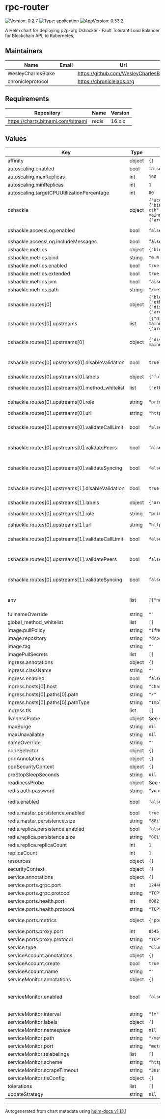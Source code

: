 # rpc-router

![Version: 0.2.7](https://img.shields.io/badge/Version-0.2.7-informational?style=flat-square) ![Type: application](https://img.shields.io/badge/Type-application-informational?style=flat-square) ![AppVersion: 0.53.2](https://img.shields.io/badge/AppVersion-0.53.2-informational?style=flat-square)

A Helm chart for deploying p2p-org Dshackle - Fault Tolerant Load Balancer for Blockchain API, to Kubernetes,

## Maintainers

| Name | Email | Url |
| ---- | ------ | --- |
| WesleyCharlesBlake |  | <https://github.com/WesleyCharlesBlake> |
| chronicleprotocol |  | <https://chroniclelabs.org> |

## Requirements

| Repository | Name | Version |
|------------|------|---------|
| https://charts.bitnami.com/bitnami | redis | 16.x.x |

## Values

| Key | Type | Default | Description |
|-----|------|---------|-------------|
| affinity | object | `{}` |  |
| autoscaling.enabled | bool | `false` |  |
| autoscaling.maxReplicas | int | `100` |  |
| autoscaling.minReplicas | int | `1` |  |
| autoscaling.targetCPUUtilizationPercentage | int | `80` |  |
| dshackle | object | `{"accessLog":{"enabled":false,"includeMessages":false},"compression":{"grpc":{"client":{"enabled":false},"server":{"enabled":false}}},"health":{"host":"0.0.0.0"},"metrics":{"bind":"0.0.0.0","enabled":true,"extended":true,"jvm":false,"path":"/metrics"},"routes":[{"blockchain":"ethereum","id":"eth","upstreams":[{"disableValidation":true,"id":"blast-eth","labels":{"fullnode":true,"provider":"publicnode"},"method_whitelist":["eth_maxPriorityFeePerGas"],"role":"primary","url":"https://eth-mainnet.public.blastapi.io","validateCallLimit":false,"validatePeers":false,"validateSyncing":false},{"disableValidation":true,"id":"drpc-eth","labels":{"archive":true,"provider":"drpc"},"role":"primary","url":"https://eth.drpc.org","validateCallLimit":false,"validatePeers":false,"validateSyncing":false}]}],"signedResponse":false}` | Ref: https://github.com/p2p-org/dshackle/blob/master/docs/reference-configuration.adoc |
| dshackle.accessLog.enabled | bool | `false` | enable access log, expensive so use only to debug |
| dshackle.accessLog.includeMessages | bool | `false` | include messages in the access log |
| dshackle.metrics | object | `{"bind":"0.0.0.0","enabled":true,"extended":true,"jvm":false,"path":"/metrics"}` | enable metrics for dshackle |
| dshackle.metrics.bind | string | `"0.0.0.0"` | host bind address |
| dshackle.metrics.enabled | bool | `true` | enable metrics for dshackle |
| dshackle.metrics.extended | bool | `true` | collect extended metrics |
| dshackle.metrics.jvm | bool | `false` | collect jvm metrics |
| dshackle.metrics.path | string | `"/metrics"` | path to metrics |
| dshackle.routes[0] | object | `{"blockchain":"ethereum","id":"eth","upstreams":[{"disableValidation":true,"id":"blast-eth","labels":{"fullnode":true,"provider":"publicnode"},"method_whitelist":["eth_maxPriorityFeePerGas"],"role":"primary","url":"https://eth-mainnet.public.blastapi.io","validateCallLimit":false,"validatePeers":false,"validateSyncing":false},{"disableValidation":true,"id":"drpc-eth","labels":{"archive":true,"provider":"drpc"},"role":"primary","url":"https://eth.drpc.org","validateCallLimit":false,"validatePeers":false,"validateSyncing":false}]}` | the http path the chain is configured on (eg, /eth, /bsc, /matic, etc.), Route id must be alphanumeric and lowercase |
| dshackle.routes[0].upstreams | list | `[{"disableValidation":true,"id":"blast-eth","labels":{"fullnode":true,"provider":"publicnode"},"method_whitelist":["eth_maxPriorityFeePerGas"],"role":"primary","url":"https://eth-mainnet.public.blastapi.io","validateCallLimit":false,"validatePeers":false,"validateSyncing":false},{"disableValidation":true,"id":"drpc-eth","labels":{"archive":true,"provider":"drpc"},"role":"primary","url":"https://eth.drpc.org","validateCallLimit":false,"validatePeers":false,"validateSyncing":false}]` | upstreams are the RPC providers |
| dshackle.routes[0].upstreams[0] | object | `{"disableValidation":true,"id":"blast-eth","labels":{"fullnode":true,"provider":"publicnode"},"method_whitelist":["eth_maxPriorityFeePerGas"],"role":"primary","url":"https://eth-mainnet.public.blastapi.io","validateCallLimit":false,"validatePeers":false,"validateSyncing":false}` | id is the unique name of the upstream (eg eth-infura, usa-east-1-eth, eth-alchemy, etc.) |
| dshackle.routes[0].upstreams[0].disableValidation | bool | `true` | disableValidation (optional) is used to disable the validation of the RPC provider, default is false |
| dshackle.routes[0].upstreams[0].labels | object | `{"fullnode":true,"provider":"publicnode"}` | add additional labels to the upstream. |
| dshackle.routes[0].upstreams[0].method_whitelist | list | `["eth_maxPriorityFeePerGas"]` | add additional method whitelist to the upstream |
| dshackle.routes[0].upstreams[0].role | string | `"primary"` | role can be on of primary, secondary or fallback. default is primary |
| dshackle.routes[0].upstreams[0].url | string | `"https://eth-mainnet.public.blastapi.io"` | RPC (http) url is the RPC provider endpoint |
| dshackle.routes[0].upstreams[0].validateCallLimit | bool | `false` | validateCallLimit (optional) is used to validate the call limit of the RPC provider, default is true |
| dshackle.routes[0].upstreams[0].validatePeers | bool | `false` | validatePeers (optional) is used to validate the peers of the RPC provider, default is true |
| dshackle.routes[0].upstreams[0].validateSyncing | bool | `false` | validateSyncing (optional) is used to validate the syncing of the RPC provider, default is true |
| dshackle.routes[0].upstreams[1].disableValidation | bool | `true` | disableValidation (optional) is used to disable the validation of the RPC provider, default is false |
| dshackle.routes[0].upstreams[1].labels | object | `{"archive":true,"provider":"drpc"}` | add additional labels to the upstream |
| dshackle.routes[0].upstreams[1].role | string | `"primary"` | role can be on of primary, secondary or fallback. default is primary |
| dshackle.routes[0].upstreams[1].url | string | `"https://eth.drpc.org"` | RPC (http) url is the RPC provider endpoint |
| dshackle.routes[0].upstreams[1].validateCallLimit | bool | `false` | validateCallLimit (optional) is used to validate the call limit of the RPC provider, default is true |
| dshackle.routes[0].upstreams[1].validatePeers | bool | `false` | validatePeers (optional) is used to validate the peers of the RPC provider, default is true |
| dshackle.routes[0].upstreams[1].validateSyncing | bool | `false` | validateSyncing (optional) is used to validate the syncing of the RPC provider, default is true |
| env | list | `[{"name":"HEAP_DUMP_ENABLE","value":"true"},{"name":"HEAP_DUMP_PATH","value":"/tmp"}]` | create env vars from secrets, eg RPC provider API keys (eg, Blast API, DRPC, Infura, Alchemy, etc. ) |
| fullnameOverride | string | `""` |  |
| global_method_whitelist | list | `[]` | apply method whitelist to all upstreams |
| image.pullPolicy | string | `"IfNotPresent"` |  |
| image.repository | string | `"drpcorg/dshackle"` |  |
| image.tag | string | `""` |  |
| imagePullSecrets | list | `[]` |  |
| ingress.annotations | object | `{}` |  |
| ingress.className | string | `""` |  |
| ingress.enabled | bool | `false` |  |
| ingress.hosts[0].host | string | `"chart-example.local"` |  |
| ingress.hosts[0].paths[0].path | string | `"/"` |  |
| ingress.hosts[0].paths[0].pathType | string | `"ImplementationSpecific"` |  |
| ingress.tls | list | `[]` |  |
| livenessProbe | object | See `values.yaml` | Liveness probe |
| maxSurge | string | `nil` | default is 1 |
| maxUnavailable | string | `nil` | default is 0 |
| nameOverride | string | `""` |  |
| nodeSelector | object | `{}` |  |
| podAnnotations | object | `{}` |  |
| podSecurityContext | object | `{}` |  |
| preStopSleepSeconds | string | `nil` | default is 20 seconds |
| readinessProbe | object | See `values.yaml` | Readiness probe |
| redis.auth.password | string | `"yourRedisSecret"` |  |
| redis.enabled | bool | `false` | If enabled a redis chart will be deployed as a dependency |
| redis.master.persistence.enabled | bool | `true` |  |
| redis.master.persistence.size | string | `"8Gi"` |  |
| redis.replica.persistence.enabled | bool | `false` |  |
| redis.replica.persistence.size | string | `"8Gi"` |  |
| redis.replica.replicaCount | int | `1` |  |
| replicaCount | int | `1` |  |
| resources | object | `{}` |  |
| securityContext | object | `{}` |  |
| service.annotations | object | `{}` |  |
| service.ports.grpc.port | int | `12448` |  |
| service.ports.grpc.protocol | string | `"TCP"` |  |
| service.ports.health.port | int | `8082` |  |
| service.ports.health.protocol | string | `"TCP"` |  |
| service.ports.metrics | object | `{"port":8080,"protocol":"TCP"}` | metrics port, affects the .Values.dshackle.metrics |
| service.ports.proxy.port | int | `8545` |  |
| service.ports.proxy.protocol | string | `"TCP"` |  |
| service.type | string | `"ClusterIP"` |  |
| serviceAccount.annotations | object | `{}` |  |
| serviceAccount.create | bool | `true` |  |
| serviceAccount.name | string | `""` |  |
| serviceMonitor.annotations | object | `{}` | Additional ServiceMonitor annotations |
| serviceMonitor.enabled | bool | `false` | If true, a ServiceMonitor CRD is created for a prometheus operator https://github.com/coreos/prometheus-operator |
| serviceMonitor.interval | string | `"1m"` | ServiceMonitor scrape interval |
| serviceMonitor.labels | object | `{}` | Additional ServiceMonitor labels |
| serviceMonitor.namespace | string | `nil` | Alternative namespace for ServiceMonitor |
| serviceMonitor.path | string | `"/metrics"` | Path to scrape |
| serviceMonitor.port | string | `"metrics"` | port to scrape |
| serviceMonitor.relabelings | list | `[]` | ServiceMonitor relabelings |
| serviceMonitor.scheme | string | `"http"` | ServiceMonitor scheme |
| serviceMonitor.scrapeTimeout | string | `"30s"` | ServiceMonitor scrape timeout |
| serviceMonitor.tlsConfig | object | `{}` | ServiceMonitor TLS configuration |
| tolerations | list | `[]` |  |
| updateStrategy | string | `nil` | default RollingUpdate |

----------------------------------------------
Autogenerated from chart metadata using [helm-docs v1.13.1](https://github.com/norwoodj/helm-docs/releases/v1.13.1)
